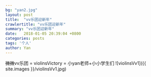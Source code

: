 ```yaml
---
bg: "yan2.jpg"
layout: post
title:  "vv乐团迎新年"
crawlertitle: "vv乐团迎新年"
summary: "vv乐团迎新年"
date:   2018-01-05 20:39:04 +0800
categories: posts
tags: '个人'
author: Yan
---
```

~~微微~~vv乐团 = violinsVictory = 小yan老师+小小学生们
![violinsVv1]({{ site.images }}/violinsVv1.jpg)

